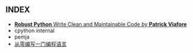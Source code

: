 ## INDEX

- [**Robust Python** Write Clean and Maintainable Code *by* **Patrick Viafore**](./robust-python/PART-I-annotating-your-code-with-types.md)
- cpython internal
- pemja
- [从零编写一门编程语言](./write-programming-language-from-scratch/README.md)
